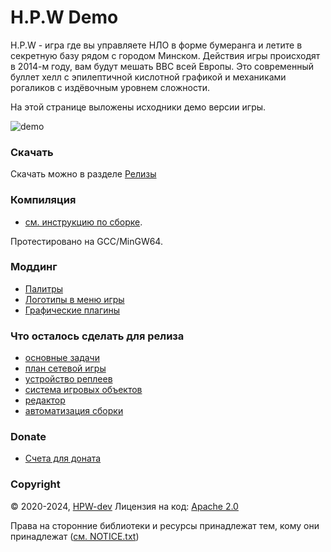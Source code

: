 # H.P.W Demo

H.P.W - игра где вы управляете НЛО в форме бумеранга и летите в секретную базу рядом с городом Минском. Действия игры происходят в 2014-м году, вам будут мешать ВВС всей Европы. Это современный буллет хелл с эпилептичной кислотной графикой и механиками рогаликов с издёвочным уровнем сложности.

На этой странице выложены исходники демо версии игры.

![demo](info/preview.gif)

### Скачать
Скачать можно в разделе [Релизы](https://github.com/HPW-dev/HPW-Demo/releases)

### Компиляция
- [см. инструкцию по сборке](info/how-to-build-ru.md).

Протестировано на GCC/MinGW64.

### Моддинг
- [Палитры](info/palettes-ru.md)
- [Логотипы в меню игры](info/logos-ru.md)
- [Графические плагины](info/plugins-pge-ru.md)

### Что осталось сделать для релиза
- [основные задачи](info/tasks/main_tasks.md)
- [план сетевой игры](info/tasks/HPW_LAN_tasks.md)
- [устройство реплеев](info/tasks/replays.md)
- [система игровых объектов](info/tasks/entity_manager.md)
- [редактор](info/tasks/editor.md)
- [автоматизация сборки](info/tasks/ci.md)

### Donate
- [Счета для доната](info/donate.md)

### Copyright
© 2020-2024, [HPW-dev](mailto:hpwdev0@gmail.com)
Лицензия на код: [Apache 2.0](LICENSE.txt)

Права на сторонние библиотеки и ресурсы принадлежат тем, кому они принадлежат ([см. NOTICE.txt](NOTICE.txt))
